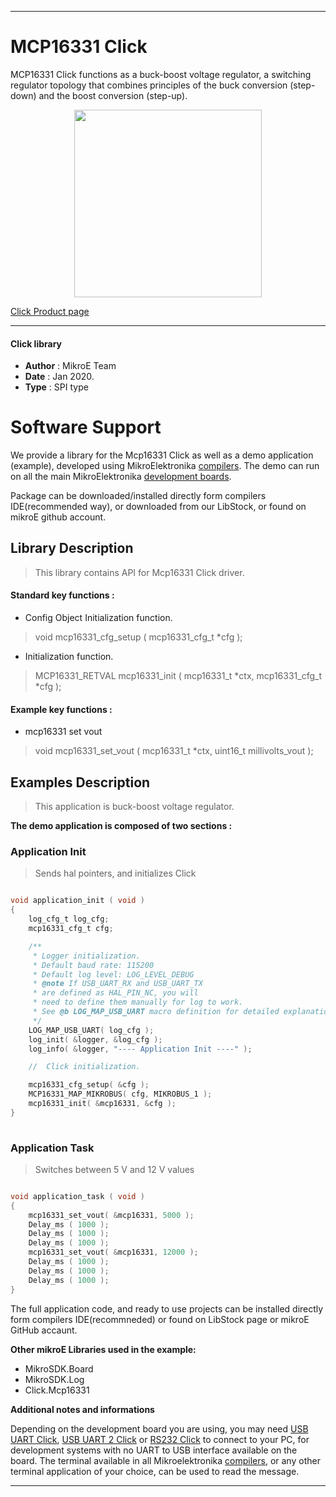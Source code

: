 
---
# MCP16331 Click

MCP16331 Click functions as a buck-boost voltage regulator, a switching regulator topology that combines principles of the buck conversion (step-down) and the boost conversion (step-up).

<p align="center">
  <img src="https://download.mikroe.com/images/click_for_ide/mcp16331_click.png" height=300px>
</p>

[Click Product page](https://www.mikroe.com/mcp16331-click)

---


#### Click library 

- **Author**        : MikroE Team
- **Date**          : Jan 2020.
- **Type**          : SPI type


# Software Support

We provide a library for the Mcp16331 Click 
as well as a demo application (example), developed using MikroElektronika 
[compilers](https://shop.mikroe.com/compilers). 
The demo can run on all the main MikroElektronika [development boards](https://shop.mikroe.com/development-boards).

Package can be downloaded/installed directly form compilers IDE(recommended way), or downloaded from our LibStock, or found on mikroE github account. 

## Library Description

> This library contains API for Mcp16331 Click driver.

#### Standard key functions :

- Config Object Initialization function.
> void mcp16331_cfg_setup ( mcp16331_cfg_t *cfg ); 
 
- Initialization function.
> MCP16331_RETVAL mcp16331_init ( mcp16331_t *ctx, mcp16331_cfg_t *cfg );

#### Example key functions :

- mcp16331 set vout
> void mcp16331_set_vout ( mcp16331_t *ctx, uint16_t millivolts_vout );

## Examples Description

> This application is buck-boost voltage regulator.

**The demo application is composed of two sections :**

### Application Init 

> Sends hal pointers, and initializes Click

```c

void application_init ( void )
{
    log_cfg_t log_cfg;
    mcp16331_cfg_t cfg;

    /** 
     * Logger initialization.
     * Default baud rate: 115200
     * Default log level: LOG_LEVEL_DEBUG
     * @note If USB_UART_RX and USB_UART_TX 
     * are defined as HAL_PIN_NC, you will 
     * need to define them manually for log to work. 
     * See @b LOG_MAP_USB_UART macro definition for detailed explanation.
     */
    LOG_MAP_USB_UART( log_cfg );
    log_init( &logger, &log_cfg );
    log_info( &logger, "---- Application Init ----" );

    //  Click initialization.

    mcp16331_cfg_setup( &cfg );
    MCP16331_MAP_MIKROBUS( cfg, MIKROBUS_1 );
    mcp16331_init( &mcp16331, &cfg );
}
  
```

### Application Task

> Switches between 5 V and 12 V values

```c

void application_task ( void )
{
    mcp16331_set_vout( &mcp16331, 5000 );
    Delay_ms ( 1000 );
    Delay_ms ( 1000 );
    Delay_ms ( 1000 );
    mcp16331_set_vout( &mcp16331, 12000 );
    Delay_ms ( 1000 );
    Delay_ms ( 1000 );
    Delay_ms ( 1000 );
}

```


The full application code, and ready to use projects can be  installed directly form compilers IDE(recommneded) or found on LibStock page or mikroE GitHub accaunt.

**Other mikroE Libraries used in the example:** 

- MikroSDK.Board
- MikroSDK.Log
- Click.Mcp16331

**Additional notes and informations**

Depending on the development board you are using, you may need 
[USB UART Click](https://shop.mikroe.com/usb-uart-click), 
[USB UART 2 Click](https://shop.mikroe.com/usb-uart-2-click) or 
[RS232 Click](https://shop.mikroe.com/rs232-click) to connect to your PC, for 
development systems with no UART to USB interface available on the board. The 
terminal available in all Mikroelektronika 
[compilers](https://shop.mikroe.com/compilers), or any other terminal application 
of your choice, can be used to read the message.



---
